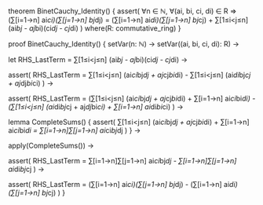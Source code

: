 theorem BinetCauchy_Identity() {
  assert(
    ∀n ∈ ℕ, ∀(ai, bi, ci, di) ∈ R ⇒ 
    (∑[i=1→n] ai*ci)(∑[j=1→n] bj*dj) = 
    (∑[i=1→n] ai*di)(∑[j=1→n] bj*cj) + 
    ∑[1≤i<j≤n] (ai*bj - aj*bi)(ci*dj - cj*di)
  )
  where(R: commutative_ring)
}

proof BinetCauchy_Identity() {
  setVar(n: ℕ) →
  setVar((ai, bi, ci, di): R) →
  
  let RHS_LastTerm = ∑[1≤i<j≤n] (ai*bj - aj*bi)(ci*dj - cj*di) →
  
  assert(
    RHS_LastTerm = 
    ∑[1≤i<j≤n] (ai*ci*bj*dj + aj*cj*bi*di) - 
    ∑[1≤i<j≤n] (ai*di*bj*cj + aj*dj*bi*ci)
  ) →

  assert(
    RHS_LastTerm = 
    (∑[1≤i<j≤n] (ai*ci*bj*dj + aj*cj*bi*di) + ∑[i=1→n] ai*ci*bi*di) -
    (∑[1≤i<j≤n] (ai*di*bj*cj + aj*dj*bi*ci) + ∑[i=1→n] ai*di*bi*ci)
  ) →

  lemma CompleteSums() {
    assert(
      ∑[1≤i<j≤n] (ai*ci*bj*dj + aj*cj*bi*di) + ∑[i=1→n] ai*ci*bi*di =
      ∑[i=1→n]∑[j=1→n] ai*ci*bj*dj
    )
  } →

  apply(CompleteSums()) →

  assert(
    RHS_LastTerm = 
    ∑[i=1→n]∑[j=1→n] ai*ci*bj*dj - 
    ∑[i=1→n]∑[j=1→n] ai*di*bj*cj
  ) →

  assert(
    RHS_LastTerm = 
    (∑[i=1→n] ai*ci)(∑[j=1→n] bj*dj) - 
    (∑[i=1→n] ai*di)(∑[j=1→n] bj*cj)
  )
}